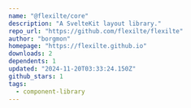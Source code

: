 ```yaml
---
name: "@flexilte/core"
description: "A SvelteKit layout library."
repo_url: "https://github.com/flexilte/flexilte"
author: "borgmon"
homepage: "https://flexilte.github.io"
downloads: 2
dependents: 1
updated: "2024-11-20T03:33:24.150Z"
github_stars: 1
tags: 
  - component-library
---
```

